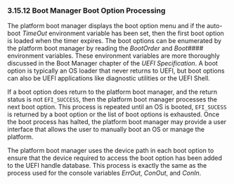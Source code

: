 <!--- @file
  3.15.12 Boot Manager Boot Option Processing

  Copyright (c) 2012-2018, Intel Corporation. All rights reserved.<BR>

  Redistribution and use in source (original document form) and 'compiled'
  forms (converted to PDF, epub, HTML and other formats) with or without
  modification, are permitted provided that the following conditions are met:

  1) Redistributions of source code (original document form) must retain the
     above copyright notice, this list of conditions and the following
     disclaimer as the first lines of this file unmodified.

  2) Redistributions in compiled form (transformed to other DTDs, converted to
     PDF, epub, HTML and other formats) must reproduce the above copyright
     notice, this list of conditions and the following disclaimer in the
     documentation and/or other materials provided with the distribution.

  THIS DOCUMENTATION IS PROVIDED BY TIANOCORE PROJECT "AS IS" AND ANY EXPRESS OR
  IMPLIED WARRANTIES, INCLUDING, BUT NOT LIMITED TO, THE IMPLIED WARRANTIES OF
  MERCHANTABILITY AND FITNESS FOR A PARTICULAR PURPOSE ARE DISCLAIMED. IN NO
  EVENT SHALL TIANOCORE PROJECT  BE LIABLE FOR ANY DIRECT, INDIRECT, INCIDENTAL,
  SPECIAL, EXEMPLARY, OR CONSEQUENTIAL DAMAGES (INCLUDING, BUT NOT LIMITED TO,
  PROCUREMENT OF SUBSTITUTE GOODS OR SERVICES; LOSS OF USE, DATA, OR PROFITS;
  OR BUSINESS INTERRUPTION) HOWEVER CAUSED AND ON ANY THEORY OF LIABILITY,
  WHETHER IN CONTRACT, STRICT LIABILITY, OR TORT (INCLUDING NEGLIGENCE OR
  OTHERWISE) ARISING IN ANY WAY OUT OF THE USE OF THIS DOCUMENTATION, EVEN IF
  ADVISED OF THE POSSIBILITY OF SUCH DAMAGE.

-->

### 3.15.12 Boot Manager Boot Option Processing

The platform boot manager displays the boot option menu and if the auto-boot
_TimeOut_ environment variable has been set, then the first boot option is
loaded when the timer expires. The boot options can be enumerated by the
platform boot manager by reading the _BootOrder_ and _Boot####_ environment
variables. These environment variables are more thoroughly discussed in the
Boot Manager chapter of the _UEFI Specification_. A boot option is typically an
OS loader that never returns to UEFI, but boot options can also be UEFI
applications like diagnostic utilities or the UEFI Shell.

If a boot option does return to the platform boot manager, and the return
status is not `EFI_SUCCESS`, then the platform boot manager processes the next
boot option. This process is repeated until an OS is booted, `EFI_SUCESS` is
returned by a boot option or the list of boot options is exhausted. Once the
boot process has halted, the platform boot manager may provide a user interface
that allows the user to manually boot an OS or manage the platform.

The platform boot manager uses the device path in each boot option to ensure
that the device required to access the boot option has been added to the UEFI
handle database. This process is exactly the same as the process used for the
console variables _ErrOut_, _ConOut_, and _ConIn_.
